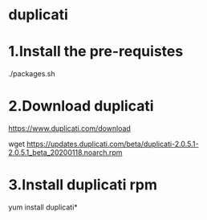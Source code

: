 # duplicati
# 1.Install the pre-requistes
./packages.sh
# 2.Download duplicati
https://www.duplicati.com/download

wget https://updates.duplicati.com/beta/duplicati-2.0.5.1-2.0.5.1_beta_20200118.noarch.rpm
# 3.Install duplicati rpm
yum install duplicati*
